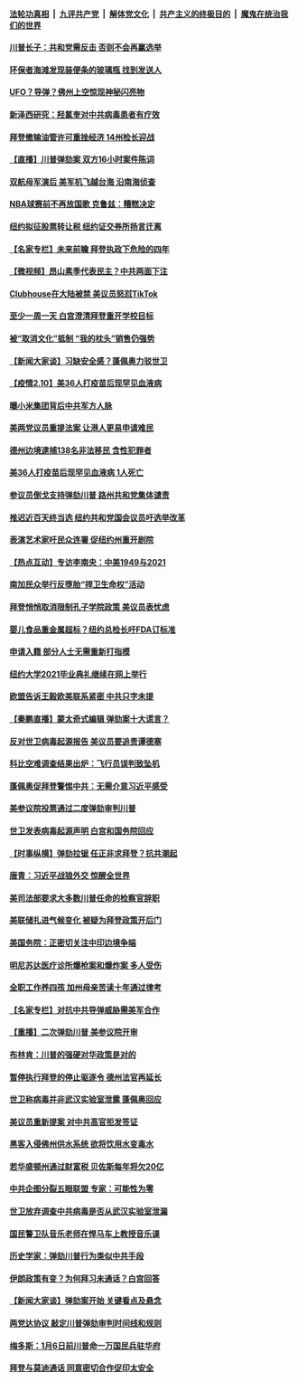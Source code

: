 ####  [法轮功真相](../../../../basic/blob/master/README.md?t=02110431) &nbsp;|&nbsp; [九评共产党](../../../../9ping.md/blob/master/README.md?t=02110431) &nbsp;|&nbsp; [解体党文化](../../../../jtdwh.md/blob/master/README.md?t=02110431)  &nbsp;|&nbsp; [共产主义的终极目的](../../../../gczydzjmd.md/blob/master/README.md?t=02110431) &nbsp;|&nbsp; [魔鬼在统治我们的世界](../../../../mgztzwmdsj.md/blob/master/README.md?t=02110431) 

#### [川普长子：共和党需反击 否则不会再赢选举](../pages/nsc412/n12745692.md?t=02110431) 

#### [环保者海滩发现装便条的玻璃瓶 找到发送人](../pages/nsc412/n12745121.md?t=02110431) 

#### [UFO？导弹？佛州上空惊现神秘闪亮物](../pages/nsc412/n12745473.md?t=02110431) 

#### [新泽西研究：羟氯奎对中共病毒患者有疗效](../pages/nsc412/n12745415.md?t=02110431) 

#### [拜登撤输油管许可重挫经济 14州检长迎战](../pages/nsc412/n12745359.md?t=02110431) 

#### [【直播】川普弹劾案 双方16小时案件陈词](../pages/nsc412/n12745372.md?t=02110431) 

#### [双航母军演后 美军机飞越台海 沿南海侦查](../pages/nsc412/n12745404.md?t=02110431) 

#### [NBA球赛前不再放国歌 克鲁兹：糟糕决定](../pages/nsc412/n12745337.md?t=02110431) 

#### [纽约拟征股票转让税 纽约证交券所扬言迁离](../pages/nsc412/n12745208.md?t=02110431) 

#### [【名家专栏】未来前瞻 拜登执政下危险的四年](../pages/nsc412/n12745051.md?t=02110431) 

#### [【微视频】昂山素季代表民主？中共两面下注](../pages/nsc412/n12745274.md?t=02110431) 

#### [Clubhouse在大陆被禁 美议员怒怼TikTok](../pages/nsc412/n12745283.md?t=02110431) 

#### [至少一周一天 白宫澄清拜登重开学校目标](../pages/nsc412/n12745276.md?t=02110431) 

#### [被“取消文化”抵制 “我的枕头”销售仍强势](../pages/nsc412/n12745141.md?t=02110431) 

#### [【新闻大家谈】习缺安全感？蓬佩奥力驳世卫](../pages/nsc412/n12745140.md?t=02110431) 

#### [【疫情2.10】美36人打疫苗后现罕见血液病](../pages/nsc412/n12744811.md?t=02110431) 

#### [曝小米集团背后中共军方人脉](../pages/nsc412/n12744852.md?t=02110431) 

#### [美两党议员重提法案 让港人更易申请难民](../pages/nsc412/n12744796.md?t=02110431) 

#### [德州边境逮捕138名非法移民 含性犯罪者](../pages/nsc412/n12744739.md?t=02110431) 

#### [美36人打疫苗后现罕见血液病 1人死亡](../pages/nsc412/n12744437.md?t=02110431) 

#### [参议员倒戈支持弹劾川普 路州共和党集体谴责](../pages/nsc412/n12744492.md?t=02110431) 

#### [推迟近百天终当选  纽约共和党国会议员吁选举改革](../pages/nsc412/n12744431.md?t=02110431) 

#### [表演艺术家吁民众连署 促纽约州重开剧院](../pages/nsc412/n12744384.md?t=02110431) 

#### [【热点互动】专访李南央：中美1949与2021](../pages/nsc412/n12744293.md?t=02110431) 

#### [南加民众举行反堕胎“捍卫生命权”活动](../pages/nsc412/n12739428.md?t=02110431) 

#### [拜登悄悄取消限制孔子学院政策 美议员表忧虑](../pages/nsc412/n12744325.md?t=02110431) 

#### [婴儿食品重金属超标？纽约总检长吁FDA订标准](../pages/nsc412/n12744397.md?t=02110431) 

#### [申请入籍  部分人士无需重新打指模](../pages/nsc412/n12744444.md?t=02110431) 

#### [纽约大学2021毕业典礼继续在网上举行](../pages/nsc412/n12744390.md?t=02110431) 

#### [欧盟告诉王毅欧美联系紧密 中共只字未提](../pages/nsc412/n12744255.md?t=02110431) 

#### [【秦鹏直播】蒙太奇式编辑 弹劾案十大谎言？](../pages/nsc412/n12744059.md?t=02110431) 

#### [反对世卫病毒起源报告 美议员要追责谭德塞](../pages/nsc412/n12744025.md?t=02110431) 

#### [科比空难调查结果出炉：飞行员误判致坠机](../pages/nsc412/n12744208.md?t=02110431) 

#### [蓬佩奥促拜登警惕中共：无需介意习近平感受](../pages/nsc412/n12743829.md?t=02110431) 

#### [美参议院投票通过二度弹劾审判川普](../pages/nsc412/n12743780.md?t=02110431) 

#### [世卫发表病毒起源声明 白宫和国务院回应](../pages/nsc412/n12743683.md?t=02110431) 

#### [【时事纵横】弹劾拉锯 任正非求拜登？抗共潮起](../pages/nsc412/n12743927.md?t=02110431) 

#### [唐青：习近平战狼外交 惊醒全世界](../pages/nsc412/n12743719.md?t=02110431) 

#### [美司法部要求大多数川普任命的检察官辞职](../pages/nsc412/n12743795.md?t=02110431) 

#### [美联储扎进气候变化 被疑为拜登政策开后门](../pages/nsc412/n12743302.md?t=02110431) 

#### [美国务院：正密切关注中印边境争端](../pages/nsc412/n12743771.md?t=02110431) 

#### [明尼苏达医疗诊所爆枪案和爆炸案 多人受伤](../pages/nsc412/n12743764.md?t=02110431) 

#### [全职工作养四孩 加州母亲苦读十年通过律考](../pages/nsc412/n12742744.md?t=02110431) 

#### [【名家专栏】对抗中共导弹威胁需美军合作](../pages/nsc412/n12743544.md?t=02110431) 

#### [【重播】二次弹劾川普 美参议院开审](../pages/nsc412/n12743103.md?t=02110431) 

#### [布林肯：川普的强硬对华政策是对的](../pages/nsc412/n12743621.md?t=02110431) 

#### [暂停执行拜登的停止驱逐令 德州法官再延长](../pages/nsc412/n12743588.md?t=02110431) 

#### [世卫称病毒并非武汉实验室泄露 蓬佩奥回应](../pages/nsc412/n12743545.md?t=02110431) 

#### [美议员重新提案 对中共高官拒发签证](../pages/nsc412/n12743550.md?t=02110431) 

#### [黑客入侵佛州供水系统 欲将饮用水变毒水](../pages/nsc412/n12743271.md?t=02110431) 

#### [若华盛顿州通过财富税 贝佐斯每年将欠20亿](../pages/nsc412/n12743224.md?t=02110431) 

#### [中共企图分裂五眼联盟 专家：可能性为零](../pages/nsc412/n12743241.md?t=02110431) 

#### [世卫放弃调查中共病毒是否从武汉实验室泄漏](../pages/nsc412/n12743070.md?t=02110431) 

#### [国民警卫队音乐老师在悍马车上教授音乐课](../pages/nsc412/n12742930.md?t=02110431) 

#### [历史学家：弹劾川普行为类似中共手段](../pages/nsc412/n12743101.md?t=02110431) 

#### [伊朗政策有变？为何拜习未通话？白宫回答](../pages/nsc412/n12743107.md?t=02110431) 

#### [【新闻大家谈】弹劾案开始 关键看点及悬念](../pages/nsc412/n12743018.md?t=02110431) 

#### [两党达协议 敲定川普弹劾审判时间线和规则](../pages/nsc412/n12743055.md?t=02110431) 

#### [梅多斯：1月6日前川普命一万国民兵驻华府](../pages/nsc412/n12742895.md?t=02110431) 

#### [拜登与莫迪通话 同意密切合作促印太安全](../pages/nsc412/n12742977.md?t=02110431) 

